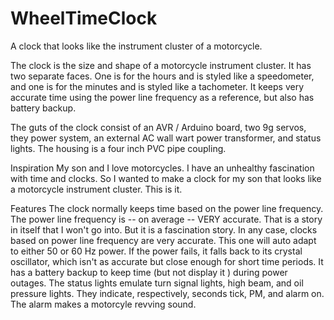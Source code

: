 # WheelTimeClock
A clock that looks like the instrument cluster of a motorcycle.

The clock is the size and shape of a motorcycle instrument cluster.  It has two separate faces.  One is for the hours and is styled like a speedometer, and one is for the minutes and is styled like a tachometer.  It keeps very accurate time using the power line frequency as a reference, but also has battery backup.

The guts of the clock consist of an AVR / Arduino board, two 9g servos, they power system, an external AC wall wart power transformer, and status lights.  The housing is a four inch PVC pipe coupling.

Inspiration
My son and I love motorcycles.  I have an unhealthy fascination with time and clocks.  So I wanted to make a clock for my son that looks like a motorcycle instrument cluster.  This is it.

Features
The clock normally keeps time based on the power line frequency.  The power line frequency is -- on average -- VERY accurate.  That is a story in itself that I won't go into.  But it is a fascination story.  In any case, clocks based on power line frequency are very accurate.  This one will auto adapt to either 50 or 60 Hz power.  If the power fails, it falls back to its crystal oscillator, which isn't as accurate but close enough for short time periods.  It has a battery backup to keep time (but not display it ) during power outages.  The status lights emulate turn signal lights, high beam, and oil pressure lights.  They indicate, respectively, seconds tick, PM, and alarm on.  The alarm makes a motorcyle revving sound.


